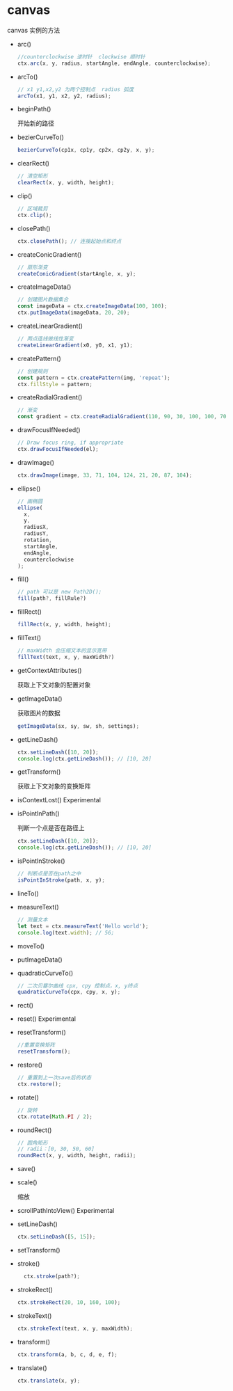 # canvas

canvas 实例的方法

- arc()

  ```js
  //counterclockwise 逆时针  clockwise 顺时针
  ctx.arc(x, y, radius, startAngle, endAngle, counterclockwise);
  ```

- arcTo()

  ```js
  // x1 y1,x2,y2 为两个控制点  radius 弧度
  arcTo(x1, y1, x2, y2, radius);
  ```

- beginPath()

  开始新的路径

- bezierCurveTo()

  ```js
  bezierCurveTo(cp1x, cp1y, cp2x, cp2y, x, y);
  ```

- clearRect()

  ```js
  // 清空矩形
  clearRect(x, y, width, height);
  ```

- clip()

  ```js
  // 区域裁剪
  ctx.clip();
  ```

- closePath()

  ```js
  ctx.closePath(); // 连接起始点和终点
  ```

- createConicGradient()

  ```js
  // 扇形渐变
  createConicGradient(startAngle, x, y);
  ```

- createImageData()

  ```js
  // 创建图片数据集合
  const imageData = ctx.createImageData(100, 100);
  ctx.putImageData(imageData, 20, 20);
  ```

- createLinearGradient()

  ```js
  // 两点连线做线性渐变
  createLinearGradient(x0, y0, x1, y1);
  ```

- createPattern()

  ```js
  // 创建规则
  const pattern = ctx.createPattern(img, 'repeat');
  ctx.fillStyle = pattern;
  ```

- createRadialGradient()

  ```js
  // 渐变
  const gradient = ctx.createRadialGradient(110, 90, 30, 100, 100, 70);
  ```

- drawFocusIfNeeded()

  ```js
  // Draw focus ring, if appropriate
  ctx.drawFocusIfNeeded(el);
  ```

- drawImage()

  ```js
  ctx.drawImage(image, 33, 71, 104, 124, 21, 20, 87, 104);
  ```

- ellipse()

  ```js
  // 画椭圆
  ellipse(
    x,
    y,
    radiusX,
    radiusY,
    rotation,
    startAngle,
    endAngle,
    counterclockwise
  );
  ```

- fill()

  ```js
  // path 可以是 new Path2D();
  fill(path?, fillRule?)
  ```

- fillRect()

  ```js
  fillRect(x, y, width, height);
  ```

- fillText()

  ```js
  // maxWidth 会压缩文本的显示宽带
  fillText(text, x, y, maxWidth?)
  ```

- getContextAttributes()

  获取上下文对象的配置对象

- getImageData()

  获取图片的数据

  ```js
  getImageData(sx, sy, sw, sh, settings);
  ```

- getLineDash()

  ```js
  ctx.setLineDash([10, 20]);
  console.log(ctx.getLineDash()); // [10, 20]
  ```

- getTransform()

  获取上下文对象的变换矩阵

- isContextLost() Experimental
- isPointInPath()

  判断一个点是否在路径上

  ```js
  ctx.setLineDash([10, 20]);
  console.log(ctx.getLineDash()); // [10, 20]
  ```

- isPointInStroke()

  ```js
  // 判断点是否在path之中
  isPointInStroke(path, x, y);
  ```

- lineTo()
- measureText()

  ```js
  // 测量文本
  let text = ctx.measureText('Hello world');
  console.log(text.width); // 56;
  ```

- moveTo()
- putImageData()
- quadraticCurveTo()

  ```js
  // 二次贝塞尔曲线 cpx, cpy 控制点，x, y终点
  quadraticCurveTo(cpx, cpy, x, y);
  ```

- rect()
- reset() Experimental
- resetTransform()

  ```js
  //重置变换矩阵
  resetTransform();
  ```

- restore()

  ```js
  // 重置到上一次save后的状态
  ctx.restore();
  ```

- rotate()

  ```js
  // 旋转
  ctx.rotate(Math.PI / 2);
  ```

- roundRect()

  ```js
  // 圆角矩形
  // radii：[0, 30, 50, 60]
  roundRect(x, y, width, height, radii);
  ```

- save()
- scale()

  缩放

- scrollPathIntoView() Experimental
- setLineDash()

  ```js
  ctx.setLineDash([5, 15]);
  ```

- setTransform()
- stroke()

  ```js
    ctx.stroke(path?);
  ```

- strokeRect()

  ```js
  ctx.strokeRect(20, 10, 160, 100);
  ```

- strokeText()

  ```js
  ctx.strokeText(text, x, y, maxWidth);
  ```

- transform()

  ```js
  ctx.transform(a, b, c, d, e, f);
  ```

- translate()

  ```js
  ctx.translate(x, y);
  ```
